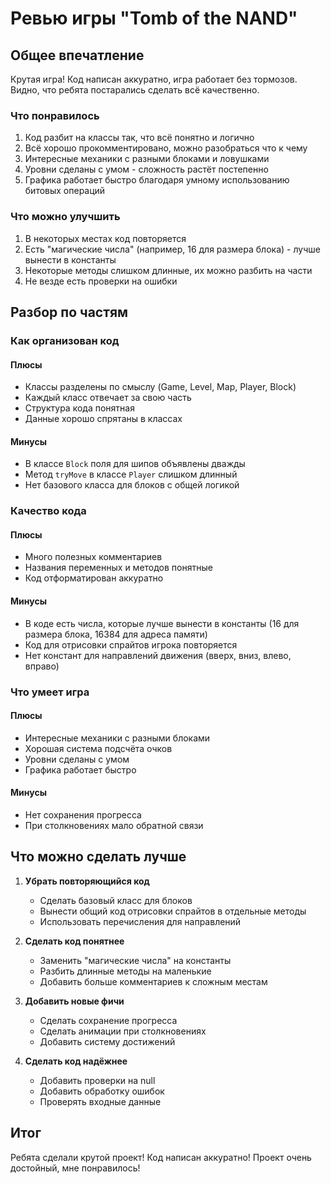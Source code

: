 # Ревью игры "Tomb of the NAND"

## Общее впечатление
Крутая игра! Код написан аккуратно, игра работает без тормозов. Видно, что ребята постарались сделать всё качественно.

### Что понравилось
1. Код разбит на классы так, что всё понятно и логично
2. Всё хорошо прокомментировано, можно разобраться что к чему
3. Интересные механики с разными блоками и ловушками
4. Уровни сделаны с умом - сложность растёт постепенно
5. Графика работает быстро благодаря умному использованию битовых операций

### Что можно улучшить
1. В некоторых местах код повторяется
2. Есть "магические числа" (например, 16 для размера блока) - лучше вынести в константы
3. Некоторые методы слишком длинные, их можно разбить на части
4. Не везде есть проверки на ошибки

## Разбор по частям

### Как организован код

#### Плюсы
- Классы разделены по смыслу (Game, Level, Map, Player, Block)
- Каждый класс отвечает за свою часть
- Структура кода понятная
- Данные хорошо спрятаны в классах

#### Минусы
- В классе `Block` поля для шипов объявлены дважды
- Метод `tryMove` в классе `Player` слишком длинный
- Нет базового класса для блоков с общей логикой

### Качество кода

#### Плюсы
- Много полезных комментариев
- Названия переменных и методов понятные
- Код отформатирован аккуратно

#### Минусы
- В коде есть числа, которые лучше вынести в константы (16 для размера блока, 16384 для адреса памяти)
- Код для отрисовки спрайтов игрока повторяется
- Нет констант для направлений движения (вверх, вниз, влево, вправо)

### Что умеет игра

#### Плюсы
- Интересные механики с разными блоками
- Хорошая система подсчёта очков
- Уровни сделаны с умом
- Графика работает быстро

#### Минусы
- Нет сохранения прогресса
- При столкновениях мало обратной связи

## Что можно сделать лучше

1. **Убрать повторяющийся код**
   - Сделать базовый класс для блоков
   - Вынести общий код отрисовки спрайтов в отдельные методы
   - Использовать перечисления для направлений

2. **Сделать код понятнее**
   - Заменить "магические числа" на константы
   - Разбить длинные методы на маленькие
   - Добавить больше комментариев к сложным местам

3. **Добавить новые фичи**
   - Сделать сохранение прогресса
   - Сделать анимации при столкновениях
   - Добавить систему достижений

4. **Сделать код надёжнее**
   - Добавить проверки на null
   - Добавить обработку ошибок
   - Проверять входные данные

## Итог
Ребята сделали крутой проект! Код написан аккуратно! Проект очень достойный, мне понравилось!

